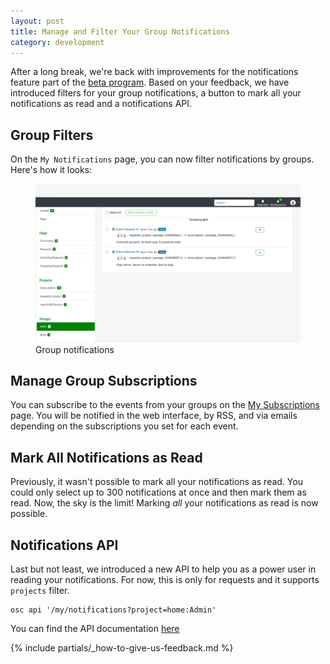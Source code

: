 ```yaml
---
layout: post
title: Manage and Filter Your Group Notifications
category: development
---
```


After a long break, we're back with improvements for the notifications feature part of the [beta program](https://openbuildservice.org/2018/10/04/the-beta-program). Based on your feedback, we have introduced filters for your group notifications, a button to mark all your notifications as read and a notifications API.

## Group Filters

On the `My Notifications` page, you can now filter notifications by groups. Here's how it looks:

<figure>
  <img src="/images/posts/sprint-104-group-notifications.png" alt="Group notifications" width="1000px" />
  <figcaption>Group notifications</figcaption>
</figure>

## Manage Group Subscriptions

You can subscribe to the events from your groups on the [My Subscriptions](https://build.opensuse.org/my/subscriptions) page.
You will be notified in the web interface, by RSS, and via emails depending on the subscriptions you set for each event. 

## Mark All Notifications as Read

Previously, it wasn't possible to mark all your notifications as read. You could only select up to 300 notifications at once and then mark them as read.
Now, the sky is the limit! Marking _all_ your notifications as read is now possible.

## Notifications API

Last but not least, we introduced a new API to help you as a power user in reading your notifications. For now, this is only for requests and it supports `projects` filter.

```
osc api '/my/notifications?project=home:Admin'
```
You can find the API documentation [here](https://build.opensuse.org/apidocs-new)

{% include partials/_how-to-give-us-feedback.md %}